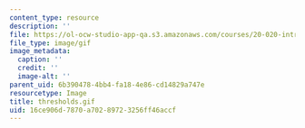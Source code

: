 ```yaml
---
content_type: resource
description: ''
file: https://ol-ocw-studio-app-qa.s3.amazonaws.com/courses/20-020-introduction-to-biological-engineering-design-spring-2009/16ce906d7870a70289723256ff46accf_thresholds.gif
file_type: image/gif
image_metadata:
  caption: ''
  credit: ''
  image-alt: ''
parent_uid: 6b390478-4bb4-fa18-4e86-cd14829a747e
resourcetype: Image
title: thresholds.gif
uid: 16ce906d-7870-a702-8972-3256ff46accf
---
```

